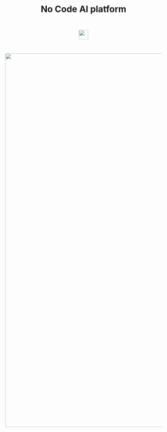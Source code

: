 <h1 align="center">No Code AI platform</h1>

<br/>

<p align="center">
	<a href="https://no-code-ai-platform.herokuapp.com"><img src="https://img.shields.io/badge/Heroku-430098?style=for-the-badge&logo=heroku&logoColor=white" height="30"/></a>
	<p/>
<br/>

<p align="center">
<img width="1200" alt="Accueil No code AI platform" src="https://user-images.githubusercontent.com/63207451/158428627-08b9ac36-1caf-421b-aaa2-e5ea4d34a1be.png">
  </p>
